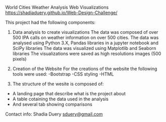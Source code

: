 World Cities Weather Analysis Web Visualizations
https://shadiaduery.github.io/Web-Design-Challenge/

This project had the following components:

1) Data analysis to create visualizations
The data was composed of over 500 IPA calls on weather information on over 500 cities.
The data was analysed using Python 3.X, Pandas libraries in a jupyter notebook and SciPy libraries
The data was visualized using Matplotlib and Seaborn libraries
The visualizations were saved as high resolutions images (500 pixels)

2) Creation of the Website
For the creations of the website the following tools were used:
-Bootstrap
-CSS styling
-HTML

3) The structure of the wesite is composed of:
- A landing page that describe what is the project about
- A table cotaining the data used in the analysis
- And several tab showing comparisons
    
Contact info:
Shadia Duery sduery@gmail.com
